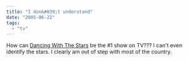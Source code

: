 ```yaml
---
title: "I don&#039;t understand"
date: "2005-06-22"
tags: 
  - "tv"
---
```


How can [Dancing With The Stars](http://abc.go.com/primetime/dancing/) be the #1 show on TV??? I can't even identify the stars. I clearly am out of step with most of the country.
